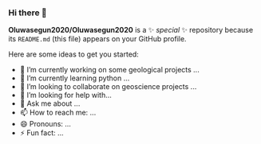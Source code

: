 ### Hi there 👋


**Oluwasegun2020/Oluwasegun2020** is a ✨ _special_ ✨ repository because its `README.md` (this file) appears on your GitHub profile.

Here are some ideas to get you started:

- 🔭 I’m currently working on some geological projects ...
- 🌱 I’m currently learning python ...
- 👯 I’m looking to collaborate on geoscience projects ...
- 🤔 I’m looking for help with...
- 💬 Ask me about ...
- 📫 How to reach me: ...
- 😄 Pronouns: ...
- ⚡ Fun fact: ...

